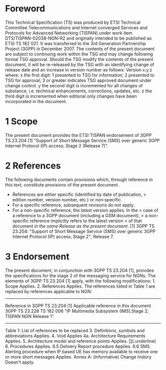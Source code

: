 # Foreword
This Technical Specification (TS) was produced by ETSI Technical Committee
Telecommunications and Internet converged Services and Protocols for Advanced
Networking (TISPAN) under work item DTS/TISPAN-02038-NGN-R2 and originally
intended to be published as ETSI TS 182 021. It was transferred to the 3rd
Generation Partnership Project (3GPP) in December 2007.
The contents of the present document are subject to continuing work within the
TSG and may change following formal TSG approval. Should the TSG modify the
contents of the present document, it will be re-released by the TSG with an
identifying change of release date and an increase in version number as
follows:
Version x.y.z
where:
x the first digit:
1 presented to TSG for information;
2 presented to TSG for approval;
3 or greater indicates TSG approved document under change control.
y the second digit is incremented for all changes of substance, i.e. technical
enhancements, corrections, updates, etc.
z the third digit is incremented when editorial only changes have been
incorporated in the document.
# 1 Scope
The present document provides the ETSI TISPAN endorsement of 3GPP TS.23.204
[1] \"Support of Short Message Service (SMS) over generic 3GPP Internet
Protocol (IP) access; Stage 2 (Release 7)".
# 2 References
The following documents contain provisions which, through reference in this
text, constitute provisions of the present document.
  * References are either specific (identified by date of publication, > edition number, version number, etc.) or non‑specific.
  * For a specific reference, subsequent revisions do not apply.
  * For a non-specific reference, the latest version applies. In the > case of a reference to a 3GPP document (including a GSM document), > a non-specific reference implicitly refers to the latest version > of that document _in the same Release as the present document_.
[1] 3GPP TS 23.204: \"Support of Short Message Service (SMS) over generic 3GPP
Internet Protocol (IP) access; Stage 2\"; Release 7.
# 3 Endorsement
The present document, in conjunction with 3GPP TS 23.204 [1], provides the
specifications for the stage 2 of the messaging service for NGNs.
The elements of 3GPP TS 23.204 [1] apply, with the following modifications:
1\. Scope
Applies.
2\. References
Applies. The references listed in Table 1 are replaced by references
applicable to NGN:
* * *
Reference in 3GPP TS 23.204 [1] Applicable reference in this document 3GPP TS
23.228 TS 182 006 \"IP Multimedia Subsystem (IMS);Stage 2; TISPAN NGN Release
1\".
* * *
Table 1: List of references to be replaced
3\. Definitions, symbols and abbreviations
Applies.
4\. Void
Applies
4a. Architecture Requirements
Applies.
5\. Architecture model and reference points
Applies.
[]{.underline}
6\. Procedures
Applies.
6.5 Delivery Report procedure
Applies.
6.6 SMS Alerting procedure when IP based UE has memory available to receive
one or more short messages
Applies.
Annex A: (informative) Change history
Doesn't apply.
#